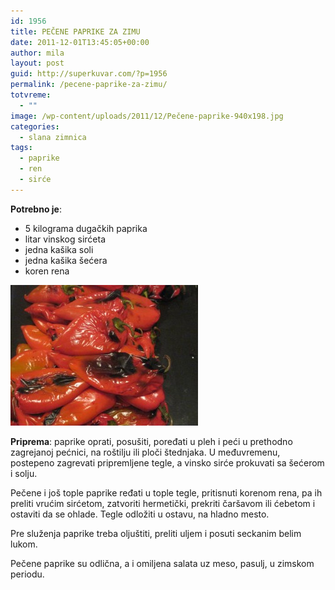 ```yaml
---
id: 1956
title: PEČENE PAPRIKE ZA ZIMU
date: 2011-12-01T13:45:05+00:00
author: mila
layout: post
guid: http://superkuvar.com/?p=1956
permalink: /pecene-paprike-za-zimu/
totvreme:
  - ""
image: /wp-content/uploads/2011/12/Pečene-paprike-940x198.jpg
categories:
  - slana zimnica
tags:
  - paprike
  - ren
  - sirće
---
```

**Potrebno je**:

  * 5 kilograma dugačkih paprika
  * litar vinskog sirćeta
  * jedna kašika soli
  * jedna kašika šećera
  * koren rena

<img class="alignnone size-medium wp-image-4159" title="Pečene paprike" src="/wp-content/uploads/2011/12/Pečene-paprike-300x225.jpg" alt="" width="300" height="225" /> 

**Priprema**: paprike oprati, posušiti, poređati u pleh i peći u prethodno zagrejanoj pećnici, na roštilju ili ploči štednjaka. U međuvremenu, postepeno zagrevati pripremljene tegle, a vinsko sirće prokuvati sa šećerom i solju.

Pečene i još tople paprike ređati u tople tegle, pritisnuti korenom rena, pa ih preliti vrućim sirćetom, zatvoriti hermetički, prekriti čaršavom ili ćebetom i ostaviti da se ohlade. Tegle odložiti u ostavu, na hladno mesto.

Pre služenja paprike treba oljuštiti, preliti uljem i posuti seckanim belim lukom.

Pečene paprike su odlična, a i omiljena salata uz meso, pasulj, u zimskom periodu.